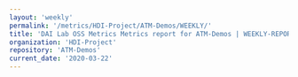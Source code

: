 ```yaml
---
layout: 'weekly'
permalink: '/metrics/HDI-Project/ATM-Demos/WEEKLY/'
title: 'DAI Lab OSS Metrics Metrics report for ATM-Demos | WEEKLY-REPORT-2020-03-22'
organization: 'HDI-Project'
repository: 'ATM-Demos'
current_date: '2020-03-22'
---
```

